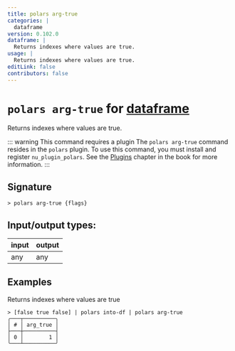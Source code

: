 ```yaml
---
title: polars arg-true
categories: |
  dataframe
version: 0.102.0
dataframe: |
  Returns indexes where values are true.
usage: |
  Returns indexes where values are true.
editLink: false
contributors: false
---
```

<!-- This file is automatically generated. Please edit the command in https://github.com/nushell/nushell instead. -->

# `polars arg-true` for [dataframe](/commands/categories/dataframe.md)

<div class='command-title'>Returns indexes where values are true.</div>

::: warning This command requires a plugin
The `polars arg-true` command resides in the `polars` plugin.
To use this command, you must install and register `nu_plugin_polars`.
See the [Plugins](/book/plugins.html) chapter in the book for more information.
:::


## Signature

```> polars arg-true {flags} ```


## Input/output types:

| input | output |
| ----- | ------ |
| any   | any    |

## Examples

Returns indexes where values are true
```nu
> [false true false] | polars into-df | polars arg-true
╭───┬──────────╮
│ # │ arg_true │
├───┼──────────┤
│ 0 │        1 │
╰───┴──────────╯

```
